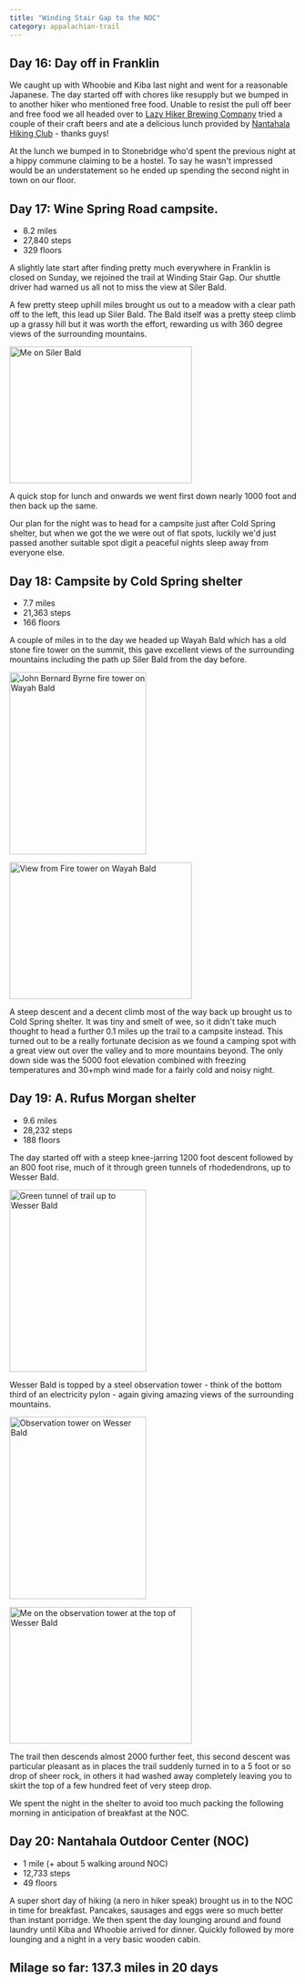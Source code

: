 ```yaml
---
title: "Winding Stair Gap to the NOC"
category: appalachian-trail
---
```


## Day 16: Day off in Franklin

We caught up with Whoobie and Kiba last night and went for a reasonable Japanese. The day started off with chores like resupply but we bumped in to another hiker who mentioned free food. Unable to resist the pull off beer and free food we all headed over to [Lazy Hiker Brewing Company](http://lazyhikerbrewing.com) tried a couple of their craft beers and ate a delicious lunch provided by [Nantahala Hiking Club](http://www.nantahalahikingclub.org) - thanks guys!

At the lunch we bumped in to Stonebridge who'd spent the previous night at a hippy commune claiming to be a hostel. To say he wasn't impressed would be an understatement so he ended up spending the second night in town on our floor.

## Day 17: Wine Spring Road campsite.

- 8.2 miles
- 27,840 steps
- 329 floors

A slightly late start after finding pretty much everywhere in Franklin is closed on Sunday, we rejoined the trail at Winding Stair Gap. Our shuttle driver had warned us all not to miss the view at Siler Bald.

A few pretty steep uphill miles brought us out to a meadow with a clear path off to the left, this lead up Siler Bald. The Bald itself was a pretty steep climb up a grassy hill but it was worth the effort, rewarding us with 360 degree views of the surrounding mountains. 

<a data-flickr-embed="true"  href="https://www.flickr.com/photos/martinsteel/26255106836/in/dateposted-public/" title="Me on Siler Bald"><img src="https://farm2.staticflickr.com/1703/26255106836_fa107843d6_n.jpg" width="320" height="240" alt="Me on Siler Bald"></a><script async src="//embedr.flickr.com/assets/client-code.js" charset="utf-8"></script>

A quick stop for lunch and onwards we went first down nearly 1000 foot and then back up the same.

Our plan for the night was to head for a campsite just after Cold Spring shelter, but when we got the we were out of flat spots, luckily we'd just passed another suitable spot digit a peaceful nights sleep away from everyone else.

## Day 18: Campsite by Cold Spring shelter

- 7.7 miles
- 21,363 steps
- 166 floors

A couple of miles in to the day we headed up Wayah Bald which has a old stone fire tower on the summit, this gave excellent views of the surrounding mountains including the path up Siler Bald from the day before.

<a data-flickr-embed="true"  href="https://www.flickr.com/photos/martinsteel/26281134515/in/dateposted-public/" title="John Bernard Byrne fire tower on Wayah Bald"><img src="https://farm2.staticflickr.com/1597/26281134515_374dbfb5b0_n.jpg" width="240" height="320" alt="John Bernard Byrne fire tower on Wayah Bald"></a><script async src="//embedr.flickr.com/assets/client-code.js" charset="utf-8"></script>

<a data-flickr-embed="true"  href="https://www.flickr.com/photos/martinsteel/26188690302/in/dateposted-public/" title="View from Fire tower on Wayah Bald"><img src="https://farm2.staticflickr.com/1625/26188690302_ee60ff6071_n.jpg" width="320" height="240" alt="View from Fire tower on Wayah Bald"></a><script async src="//embedr.flickr.com/assets/client-code.js" charset="utf-8"></script>

A steep descent and a decent climb most of the way back up brought us to Cold Spring shelter. It was tiny and smelt of wee, so it didn't take much thought to head a further 0.1 miles up the trail to a campsite instead. This turned out to be a really fortunate decision as we found a camping spot with a great view out over the valley and to more mountains beyond. The only down side was the 5000 foot elevation combined with freezing temperatures and 30+mph wind made for a fairly cold and noisy night.

## Day 19: A. Rufus Morgan shelter

- 9.6 miles
- 28,232 steps
- 188 floors

The day started off with a steep knee-jarring 1200 foot descent followed by an 800 foot rise, much of it through green tunnels of rhodedendrons, up to Wesser Bald. 

<a data-flickr-embed="true"  href="https://www.flickr.com/photos/martinsteel/26214898221/in/dateposted-public/" title="Green tunnel of trail up to Wesser Bald"><img src="https://farm2.staticflickr.com/1484/26214898221_4f46189600_n.jpg" width="240" height="320" alt="Green tunnel of trail up to Wesser Bald"></a><script async src="//embedr.flickr.com/assets/client-code.js" charset="utf-8"></script>

Wesser Bald is topped by a steel observation tower - think of the bottom third of an electricity pylon - again giving amazing views of the surrounding mountains.

<a data-flickr-embed="true"  href="https://www.flickr.com/photos/martinsteel/25676317754/in/dateposted-public/" title="Observation tower on Wesser Bald"><img src="https://farm2.staticflickr.com/1687/25676317754_4218be7959_n.jpg" width="240" height="320" alt="Observation tower on Wesser Bald"></a><script async src="//embedr.flickr.com/assets/client-code.js" charset="utf-8"></script>

<a data-flickr-embed="true"  href="https://www.flickr.com/photos/martinsteel/26255219046/in/dateposted-public/" title="Me on the observation tower at the     top of Wesser Bald"><img src="https://farm2.staticflickr.com/1706/26255219046_58431ee6f8_n.jpg" width="320" height="240" alt="Me on the observation tower at the     top of Wesser Bald"></a><script async src="//embedr.flickr.com/assets/client-code.js" charset="utf-8"></script>

The trail then descends almost 2000 further feet, this second descent was particular pleasant as in places the trail suddenly turned in to a 5 foot or so drop of sheer rock, in others it had washed away completely leaving you to skirt the top of a few hundred feet of very steep drop.

We spent the night in the shelter to avoid too much packing the following morning in anticipation of breakfast at the NOC.

## Day 20: Nantahala Outdoor Center (NOC)

- 1 mile (+ about 5 walking around NOC)
- 12,733 steps
- 49 floors

A super short day of hiking (a nero in hiker speak) brought us in to the NOC in time for breakfast. Pancakes, sausages and eggs were so much better than instant porridge. We then spent the day lounging around and found laundry until Kiba and Whoobie arrived for dinner. Quickly followed by more lounging and a night in a very basic wooden cabin.

## Milage so far: 137.3 miles in 20 days